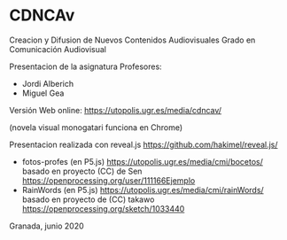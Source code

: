 # CDNCAv
Creacion y Difusion de Nuevos Contenidos Audiovisuales
Grado en Comunicación Audiovisual

Presentacion de la asignatura 
Profesores: 

- Jordi Alberich 
- Miguel Gea 


Versión Web online: https://utopolis.ugr.es/media/cdncav/

(novela visual monogatari funciona en Chrome)

Presentacion realizada con reveal.js https://github.com/hakimel/reveal.js/ 

* fotos-profes  (en P5.js) https://utopolis.ugr.es/media/cmi/bocetos/ basado en proyecto (CC) de Sen https://openprocessing.org/user/111166Ejemplo 
* RainWords  (en P5.js) https://utopolis.ugr.es/media/cmi/rainWords/ basado en proyecto de (CC)  takawo   https://openprocessing.org/sketch/1033440 



Granada, junio 2020
